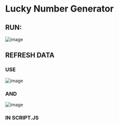 # Lucky Number Generator

## RUN:

![image](https://user-images.githubusercontent.com/52046972/161431845-5c798007-3539-4ff4-8b9f-997e1f10d751.png)

## REFRESH DATA

### USE 

![image](https://user-images.githubusercontent.com/52046972/161431917-a3084c6b-9be7-42c6-86b2-15177b1c2bcb.png)

### AND

![image](https://user-images.githubusercontent.com/52046972/161431958-7578a750-23a9-47bf-bd80-ebe0756e8a96.png)

### IN SCRIPT.JS
